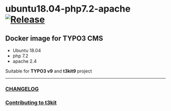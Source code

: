 # ubuntu18.04-php7.2-apache [![Release](https://img.shields.io/github/release/t3kit/ubuntu18.04-php7.2-apache.svg?style=flat-square)](https://github.com/t3kit/ubuntu18.04-php7.2-apache/releases)

## Docker image for TYPO3 CMS

- Ubuntu 18.04
- php 7.2
- apache 2.4

Suitable for **TYPO3 v9** and **t3kit9** project
  
***

### [CHANGELOG](https://github.com/t3kit/ubuntu18.04-php7.2-apache/blob/master/CHANGELOG.md)
### [Contributing to t3kit](https://github.com/t3kit/t3kit/blob/master/CONTRIBUTING.md)
